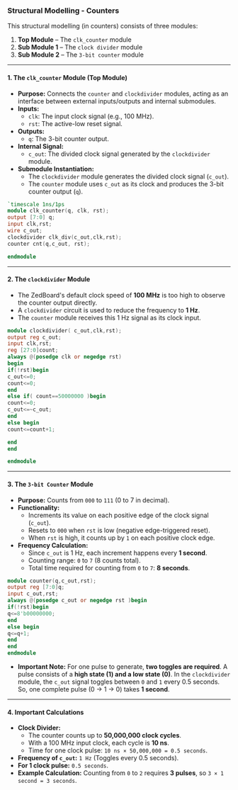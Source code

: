 ### Structural Modelling - Counters

This structural modelling (in counters) consists of three modules:

1. **Top Module** – The `clk_counter` module
2. **Sub Module 1** – The `clock divider` module
3. **Sub Module 2** – The `3-bit counter` module

---

#### 1. The `clk_counter` Module (Top Module)
- **Purpose:** Connects the `counter` and `clockdivider` modules, acting as an interface between external inputs/outputs and internal submodules.
- **Inputs:**  
  - `clk`: The input clock signal (e.g., 100 MHz).
  - `rst`: The active-low reset signal.
- **Outputs:**
  - `q`: The 3-bit counter output.
- **Internal Signal:**
  - `c_out`: The divided clock signal generated by the `clockdivider` module.
- **Submodule Instantiation:**
  - The `clockdivider` module generates the divided clock signal (`c_out`).
  - The `counter` module uses `c_out` as its clock and produces the 3-bit counter output (`q`).

```verilog
`timescale 1ns/1ps
module clk_counter(q, clk, rst);
output [7:0] q;
input clk,rst;
wire c_out;
clockdivider clk_div(c_out,clk,rst);
counter cnt(q,c_out, rst);

endmodule
```

---

#### 2. The `clockdivider` Module
- The ZedBoard's default clock speed of **100 MHz** is too high to observe the counter output directly.
- A `clockdivider` circuit is used to reduce the frequency to **1 Hz**.
- The `counter` module receives this 1 Hz signal as its clock input.

```verilog
module clockdivider( c_out,clk,rst);
output reg c_out;
input clk,rst;
reg [27:0]count;
always @(posedge clk or negedge rst)
begin
if(!rst)begin
c_out<=0;
count<=0;
end
else if( count==50000000 )begin
count<=0;
c_out<=~c_out;
end
else begin
count<=count+1;

end 
end

endmodule
```

---

#### 3. The `3-bit Counter` Module
- **Purpose:** Counts from `000` to `111` (0 to 7 in decimal).
- **Functionality:**
  - Increments its value on each positive edge of the clock signal (`c_out`).
  - Resets to `000` when `rst` is low (negative edge-triggered reset).
  - When `rst` is high, it counts up by `1` on each positive clock edge.
- **Frequency Calculation:**
  - Since `c_out` is 1 Hz, each increment happens every **1 second**.
  - Counting range: `0` to `7` (8 counts total).
  - Total time required for counting from `0` to `7`: **8 seconds**.

```verilog
module counter(q,c_out,rst);
output reg [7:0]q;
input c_out,rst;
always @(posedge c_out or negedge rst )begin
if(!rst)begin
q<=8'b00000000;
end
else begin
q<=q+1;
end
end 
endmodule
```

- **Important Note:** For one pulse to generate, **two toggles are required**. A pulse consists of a **high state (1) and a low state (0)**. In the `clockdivider` module, the `c_out` signal toggles between `0` and `1` every 0.5 seconds. So, one complete pulse (0 -> 1 -> 0) takes **1 second**.

---

#### 4. Important Calculations
- **Clock Divider:**
  - The counter counts up to **50,000,000 clock cycles**.
  - With a 100 MHz input clock, each cycle is **10 ns**.
  - Time for one clock pulse: `10 ns × 50,000,000 = 0.5 seconds`.
- **Frequency of `c_out`:** `1 Hz` (Toggles every 0.5 seconds).
- **For 1 clock pulse:** `0.5 seconds`.
- **Example Calculation:** Counting from `0` to `2` requires **3 pulses**, so `3 × 1 second = 3 seconds`.

